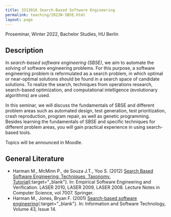 ```yaml
---
title: 3313016 Search-Based Software Engineering
permalink: teaching/2022W-SBSE.html
layout: page
---
```


Proseminar, Winter 2022, Bachelor Studies, HU Berlin

<!-- [Course in Moodle](){:target="_blank"} -->

## Description
In _search-based software engineering (SBSE)_, we aim to automate the solving of software engineering problems. For this purpose, a software engineering problem is reformulated as a search problem, in which optimal or near-optimal solutions should be found in a search space of candidate solutions. To realize the search, techniques from operations research, search-based optimization, and computational intelligence (evolutionary algorithms) are used.

In this seminar, we will discuss the fundamentals of SBSE and different problem areas such as automated design, test generation, test prioritization, crash reproduction, program repair, as well as genetic programming.
Besides learning the fundamentals of SBSE and specific techniques for different problem areas, you will gain practical experience in using search-based tools.

Topics will be announced in Moodle.


## General Literature
* Harman M., McMinn P., de Souza J.T., Yoo S. (2012) [Search Based Software Engineering: Techniques, Taxonomy, Tutorial](https://doi.org/10.1007/978-3-642-25231-0_1){:target="_blank"}. In: Empirical Software Engineering and Verification. LASER 2010, LASER 2009, LASER 2008. Lecture Notes in Computer Science, vol 7007. Springer.
* Harman M., Jones, Bryan F. (2001) [Search-based software engineering](https://doi.org/10.1016/S0950-5849(01)00189-6){:target="_blank"}. In: Information and Software Technology, Volume 43, Issue 14.
